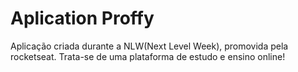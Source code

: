 # Aplication Proffy
Aplicação criada durante a NLW(Next Level Week), promovida pela rocketseat.
Trata-se de uma plataforma de estudo e ensino online!
